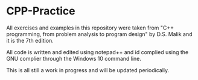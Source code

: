 # CPP-Practice
All exercises and examples in this repository were taken from "C++ programming, from problem analysis to program design" by D.S. Malik and it is the 7th edition.

All code is written and edited using notepad++ and id complied using the GNU complier through the Windows 10 command line.

This is all still a work in progress and will be updated periodically.
